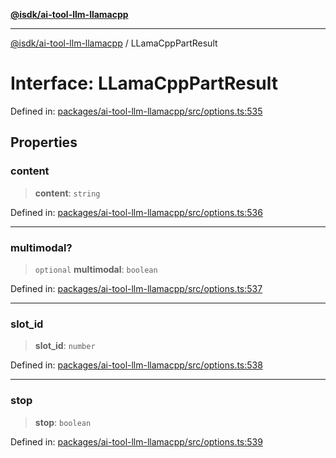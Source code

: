 [**@isdk/ai-tool-llm-llamacpp**](../README.md)

***

[@isdk/ai-tool-llm-llamacpp](../globals.md) / LLamaCppPartResult

# Interface: LLamaCppPartResult

Defined in: [packages/ai-tool-llm-llamacpp/src/options.ts:535](https://github.com/isdk/ai-tool-llm-llamacpp.js/blob/474332917999cc9529d7dcbcd5079ae3a0f5177d/src/options.ts#L535)

## Properties

### content

> **content**: `string`

Defined in: [packages/ai-tool-llm-llamacpp/src/options.ts:536](https://github.com/isdk/ai-tool-llm-llamacpp.js/blob/474332917999cc9529d7dcbcd5079ae3a0f5177d/src/options.ts#L536)

***

### multimodal?

> `optional` **multimodal**: `boolean`

Defined in: [packages/ai-tool-llm-llamacpp/src/options.ts:537](https://github.com/isdk/ai-tool-llm-llamacpp.js/blob/474332917999cc9529d7dcbcd5079ae3a0f5177d/src/options.ts#L537)

***

### slot\_id

> **slot\_id**: `number`

Defined in: [packages/ai-tool-llm-llamacpp/src/options.ts:538](https://github.com/isdk/ai-tool-llm-llamacpp.js/blob/474332917999cc9529d7dcbcd5079ae3a0f5177d/src/options.ts#L538)

***

### stop

> **stop**: `boolean`

Defined in: [packages/ai-tool-llm-llamacpp/src/options.ts:539](https://github.com/isdk/ai-tool-llm-llamacpp.js/blob/474332917999cc9529d7dcbcd5079ae3a0f5177d/src/options.ts#L539)
